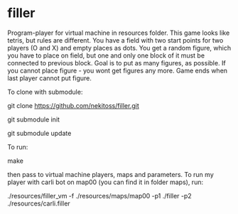 # filler

Program-player for virtual machine in resources folder.
This game looks like tetris, but rules are different. You have a field with two start points for two players (O and X) and empty places as dots. You get a random figure, which you have to place on field, but one and only one block of it must be connected to previous block. Goal is to put as many figures, as possible. If you cannot place figure - you wont get figures any more. Game ends when last player cannot put figure.

To clone with submodule:

git clone https://github.com/nekitoss/filler.git

git submodule init

git submodule update

To run:

make

then pass to virtual machine players, maps and parameters.
To run my player with carli bot on map00 (you can find it in folder maps), run:

./resources/filler_vm -f ./resources/maps/map00 -p1 ./filler -p2 ./resources/carli.filler
